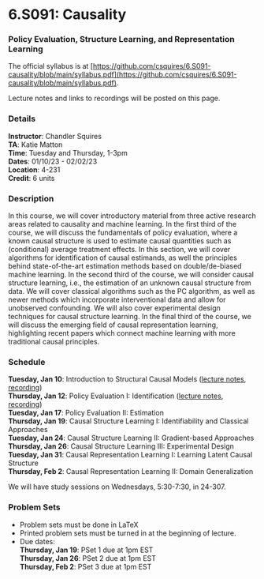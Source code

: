 # 6.S091: Causality
### Policy Evaluation, Structure Learning, and Representation Learning

The official syllabus is at [https://github.com/csquires/6.S091-causality/blob/main/syllabus.pdf](https://github.com/csquires/6.S091-causality/blob/main/syllabus.pdf).

Lecture notes and links to recordings will be posted on this page.

### Details
**Instructor**: Chandler Squires
\
**TA**: Katie Matton
\
**Time**: Tuesday and Thursday, 1-3pm
\
**Dates**: 01/10/23 - 02/02/23
\
**Location**: 4-231
\
**Credit**: 6 units

### Description

In this course, we will cover introductory material from three active research areas related to 
causality and machine learning. In the first third of the course, we will discuss the fundamentals 
of policy evaluation, where a known causal structure is used to estimate causal quantities such as 
(conditional) average treatment effects. In this section, we will cover algorithms for identification 
of causal estimands, as well the principles behind state-of-the-art estimation methods based on 
double/de-biased machine learning. In the second third of the course, we will consider causal 
structure learning, i.e., the estimation of an unknown causal structure from data. We will cover 
classical algorithms such as the PC algorithm, as well as newer methods which incorporate interventional 
data and allow for unobserved confounding. We will also cover experimental design techniques for causal 
structure learning. In the final third of the course, we will discuss the emerging field of causal 
representation learning, highlighting recent papers which connect machine learning with more traditional 
causal principles.

### Schedule

**Tuesday, Jan 10**: Introduction to Structural Causal Models ([lecture notes](lecture_notes/Lecture1.pdf), [recording](https://youtu.be/tOguq_esmk8))
\
**Thursday, Jan 12**: Policy Evaluation I: Identification ([lecture notes](lecture_notes/Lecture2.pdf), [recording](https://youtu.be/xFaKbeAKLMU))
\
**Tuesday, Jan 17**: Policy Evaluation II: Estimation
\
**Thursday, Jan 19**: Causal Structure Learning I: Identifiability and Classical Approaches
\
**Tuesday, Jan 24**: Causal Structure Learning II: Gradient-based Approaches
\
**Thursday, Jan 26**: Causal Structure Learning III: Experimental Design
\
**Tuesday, Jan 31**: Causal Representation Learning I: Learning Latent Causal Structure
\
**Thursday, Feb 2**: Causal Representation Learning II: Domain Generalization

We will have study sessions on Wednesdays, 5:30-7:30, in 24-307.

### Problem Sets
- Problem sets must be done in LaTeX
- Printed problem sets must be turned in at the beginning of lecture.
- Due dates:
\
**Thursday, Jan 19**: PSet 1 due at 1pm EST
\
**Thursday, Jan 26**: PSet 2 due at 1pm EST
\
**Thursday, Feb 2**: PSet 3 due at 1pm EST
